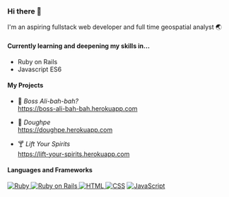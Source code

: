 ### Hi there 👋

I'm an aspiring fullstack web developer and full time geospatial analyst :earth_asia:

#### Currently learning and deepening my skills in...
- Ruby on Rails
- Javascript ES6

#### My Projects
- :construction_worker: *Boss Ali-bah-bah?*  
https://boss-ali-bah-bah.herokuapp.com

- :bread: *Doughpe*  
https://doughpe.herokuapp.com

- :cocktail: *Lift Your Spirits*  
https://lift-your-spirits.herokuapp.com

#### Languages and Frameworks
<a href="https://www.ruby-lang.org/en/">
  <img alt="Ruby" src="https://img.shields.io/badge/Ruby-CC342D?logo=ruby&logoColor=white&style=for-the-badge" />
</a>
<a href="https://rubyonrails.org/">
  <img alt="Ruby on Rails" src="https://img.shields.io/badge/Rails-CC0000?logo=ruby-on-rails&logoColor=white&style=for-the-badge" />
</a>
<a href="https://www.w3.org/html/">
  <img alt="HTML" src="https://img.shields.io/badge/HTML-E34F26?logo=html5&logoColor=white&style=for-the-badge" />
</a>
<a href="https://www.w3.org/Style/CSS/Overview.en.html"><img alt="CSS" src="https://img.shields.io/badge/CSS-1572B6?logo=css3&logoColor=white&style=for-the-badge" /></a>
<a href="https://developer.mozilla.org/en-US/docs/Web/javascript">
  <img alt="JavaScript" src="https://img.shields.io/badge/JavaScript-F7DF1E?logo=javascript&logoColor=white&style=for-the-badge" />
</a>

